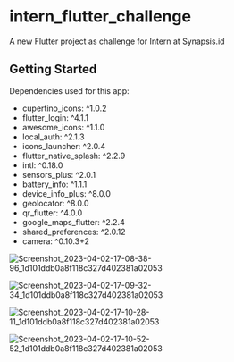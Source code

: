 # intern_flutter_challenge

A new Flutter project as challenge for Intern at Synapsis.id

## Getting Started

Dependencies used for this app:
- cupertino_icons: ^1.0.2
- flutter_login: ^4.1.1
- awesome_icons: ^1.1.0
- local_auth: ^2.1.3
- icons_launcher: ^2.0.4
- flutter_native_splash: ^2.2.9
- intl: ^0.18.0
- sensors_plus: ^2.0.1
- battery_info: ^1.1.1
- device_info_plus: ^8.0.0
- geolocator: ^8.0.0
- qr_flutter: ^4.0.0
- google_maps_flutter: ^2.2.4
- shared_preferences: ^2.0.12
- camera: ^0.10.3+2

![Screenshot_2023-04-02-17-08-38-96_1d101ddb0a8f118c327d402381a02053](https://user-images.githubusercontent.com/58968817/229346972-368b0ae7-e503-4aac-bc21-c0ac9c7cc336.jpg)

![Screenshot_2023-04-02-17-09-32-34_1d101ddb0a8f118c327d402381a02053](https://user-images.githubusercontent.com/58968817/229346981-0217022e-851c-499d-8cb3-0e05e8404008.jpg)

![Screenshot_2023-04-02-17-10-28-11_1d101ddb0a8f118c327d402381a02053](https://user-images.githubusercontent.com/58968817/229347006-ad6c8356-b465-4e21-8029-3cb442384a15.jpg)

![Screenshot_2023-04-02-17-10-52-52_1d101ddb0a8f118c327d402381a02053](https://user-images.githubusercontent.com/58968817/229347014-4db4ce6b-9832-4aff-ad26-164fb556c725.jpg)

